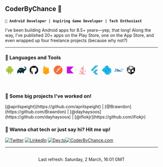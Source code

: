 ## CoderByChance 👋

**`🚀 Android Developer | Aspiring Game Developer | Tech Enthusiast`**

I've been building Android apps for 8.5+ years—yep, that long! Along the way, I’ve published 20+ apps on the Play Store, one on the App Store, and even wrapped up four freelance projects (because why not?)

---

### 🧰 Languages and Tools

<img align="left" alt="Android" width="30px" style="padding-right:10px;" src="https://github.com/devicons/devicon/blob/v2.16.0/icons/android/android-plain.svg"/>
<img align="left" alt="Gradle" width="30px" style="padding-right:10px;" src="https://github.com/devicons/devicon/blob/v2.16.0/icons/gradle/gradle-original.svg"/>
<img align="left" alt="Github" width="30px" style="padding-right:10px;" src="https://github.com/devicons/devicon/blob/v2.16.0/icons/github/github-original.svg"/>
<img align="left" alt="Firebase" width="30px" style="padding-right:10px;" src="https://github.com/devicons/devicon/blob/v2.16.0/icons/firebase/firebase-plain.svg"/>
<img align="left" alt="Postman" width="30px" style="padding-right:10px;" src="https://github.com/devicons/devicon/blob/v2.16.0/icons/postman/postman-plain.svg"/>
<img align="left" alt="Kotlin" width="30px" style="padding-right:10px;" src="https://github.com/devicons/devicon/blob/v2.16.0/icons/kotlin/kotlin-plain.svg"/>
<img align="left" alt="Java" width="30px" style="padding-right:10px;" src="https://github.com/devicons/devicon/blob/v2.16.0/icons/java/java-plain.svg"/>
<img align="left" alt="Flutter" width="30px" style="padding-right:10px;" src="https://github.com/devicons/devicon/blob/v2.16.0/icons/flutter/flutter-plain.svg"/>
<img align="left" alt="Dart" width="30px" style="padding-right:10px;" src="https://github.com/devicons/devicon/blob/v2.16.0/icons/dart/dart-plain.svg"/>
<img align="left" alt="XML" width="30px" style="padding-right:10px;" src="https://github.com/devicons/devicon/blob/v2.16.0/icons/xml/xml-plain.svg"/>
<img align="left" alt="Unity" width="30px" style="padding-right:10px;" src="https://github.com/devicons/devicon/blob/v2.16.0/icons/unity/unity-original.svg"/>
<br/>
<br/>
<br/>
<br/>


<h3>💬 Some big projects I've worked on!</h3>
[@aprilspeight](https://github.com/aprilspeight) | [@Brawrdon](https://github.com/Brawrdon) | [@dayhaysoos](https://github.com/dayhaysoos) | [@ifiokjr](https://github.com/ifiokjr)

<h3>💬 Wanna chat tech or just say hi? Hit me up!</h3>
<p> <a href="https://x.com/rahulsinghandro" target="_blank"><img alt="Twitter" src="https://img.shields.io/badge/twitter-%231DA1F2.svg?&style=for-the-badge&logo=twitter&logoColor=white" /></a> <a href="https://www.linkedin.com/in/rahul-singh-28261a118/" target="_blank"><img alt="LinkedIn" src="https://img.shields.io/badge/linkedin-%230077B5.svg?&style=for-the-badge&logo=linkedin&logoColor=white" /></a> <a href="https://dev.to/coderbychance" target="_blank"><img alt="Dev.to" src="https://img.shields.io/badge/Dev.to-%2312100E.svg?&style=for-the-badge&logoColor=white" /></a><a href="http://coderbychance.com" target="_blank"><img alt="CoderByChance.com" src="https://img.shields.io/badge/CoderByChance.com-%A4C6390E.svg?&style=for-the-badge&logoColor=white" /></a>
</p>


------------
<p align="center"></br>Last refresh: Saturday, 2 March, 16:01 GMT<br /></p>


